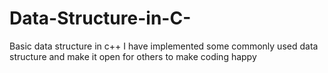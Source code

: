 # Data-Structure-in-C-
Basic data structure in c++
I have implemented some commonly used data structure and make it open for others to make coding happy
